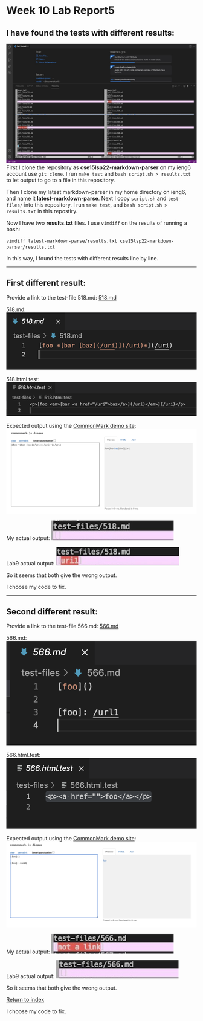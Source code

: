# **Week 10 Lab Report5**
## I have found the tests with different results:
![vim1.jpg](vim1.jpg)
First I clone the repository as **cse15lsp22-markdown-parser** on my ieng6 account use `git clone`. I run `make test` and `bash script.sh > results.txt` to let output to go to a file in this repository.

Then I clone my latest markdown-parser in my home directory on ieng6, and name it **latest-markdown-parse**. Next I copy `script.sh` and `test-files/` into this repository. I run `make test`, and `bash script.sh > results.txt` in this repostiry.

Now I have two **results.txt** files. I use `vimdiff` on the results of running a bash:
```
vimdiff latest-markdown-parse/results.txt cse15lsp22-markdown-parser/results.txt
```
In this way, I found the tests with different results line by line.

---
## First different result:
Provide a link to the test-file 518.md: [518.md](https://github.com/lineup30min/lab9/blob/main/518.md)

518.md:
![5181.png](5181.png)

518.html.test:
![5182.png](5182.png)

Expected output using the [CommonMark demo site](https://spec.commonmark.org/dingus/):
![518output.png](518output.png)

My actual output:
![518me.png](518me.png)

Lab9 actual output:
![518ot.png](518ot.png)

So it seems that both give the wrong output.

I choose my code to fix.

---
## Second different result:
Provide a link to the test-file 566.md: [566.md](https://github.com/lineup30min/lab9/blob/main/566.md)

566.md:
![5661.png](5661.png)

566.html.test:
![5662.png](5662.png)

Expected output using the [CommonMark demo site](https://spec.commonmark.org/dingus/):
![566output.png](566output.png)

My actual output:
![566me.png](566me.png)

Lab9 actual output:
![566ot.png](566ot.png)

So it seems that both give the wrong output.

[Return to index](https://lineup30min.github.io/cse15l-lab-reports/)

I choose my code to fix.